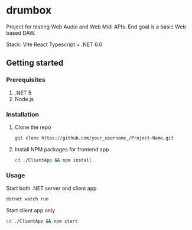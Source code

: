 # drumbox

Project for testing Web Audio and Web Midi APIs.
End goal is a basic Web based DAW.

Stack: Vite React Typescript + .NET 6.0



## Getting started

### Prerequisites
1. .NET 5
2. Node.js
  
  
### Installation
1. Clone the repo
   ```sh
   git clone https://github.com/your_username_/Project-Name.git
   ```
2. Install NPM packages for frontend app
   ```sh
   cd ./ClientApp && npm install
   ```
   
### Usage
Start both .NET server and client app
   ```sh
   dotnet watch run
   ```
Start client app only
  ```sh
  cd ./ClientApp && npm start
  ```


